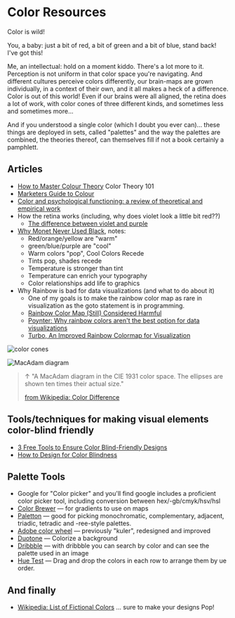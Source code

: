 ﻿# Color Resources

Color is wild!

You, a baby: just a bit of red, a bit of green and a bit of blue, stand back! I've got this!

Me, an intellectual: hold on a moment kiddo. There's a lot more to it. Perception is not uniform in that color space you're navigating. And different cultures perceive colors differently, our brain-maps are grown individually, in a context of their own, and it all makes a heck of a difference. Color is out of this world! Even if our brains were all aligned, the retina does a lot of work, with color cones of three different kinds, and sometimes less and sometimes more...

And if you understood a single color (which I doubt you ever can)... these things are deployed in sets, called "palettes" and the way the palettes are combined, the theories thereof, can themselves fill if not a book certainly a pamphlett.

## Articles

- [How to Master Colour Theory](https://www.creativebloq.com/colour/colour-theory-11121290) Color Theory 101
- [Marketers Guide to Colour](https://themarketingindex.com/the-marketers-guide-to-psychology-of-colour/)
- [Color and psychological functioning: a review of theoretical and empirical work](https://www.ncbi.nlm.nih.gov/pmc/articles/-MC4383146/)
- How the retina works (including, why does violet look a little bit red??)
  - [The difference between violet and purple](https://jakubmarian.com/difference-between-violet-and-purple/)
- [Why Monet Never Used Black](https://designforhackers.com/blog/impressionist-color-theory/), notes:
  - Red/orange/yellow are "warm"
  - green/blue/purple are "cool"
  - Warm colors "pop", Cool Colors Recede
  - Tints pop, shades recede
  - Temperature is stronger than tint
  - Temperature can enrich your typography
  - Color relationships add life to graphics
- Why Rainbow is bad for data visualizations (and what to do about it)
  - One of my goals is to make the rainbow color map as rare in visualization as the goto statement is in programming.
  - [Rainbow Color Map (Still) Considered Harmful](https://ieeexplore.ieee.org/document/4118486)
  - [Poynter: Why rainbow colors aren't the best option for data visualizations](https://www.poynter.org/archive/2013/-hy-rainbow-colors-arent-always-the-best-options-for-data-visualizations/)
  - [Turbo, An Improved Rainbow Colormap for Visualization](https://ai.googleblog.com/2019/08/turbo-improved-rainbow-colormap-for.html)

![color cones](color-cones.png)

![MacAdam diagram](CIExy1931_MacAdam.png)

> &uarr; "A MacAdam diagram in the CIE 1931 color space. The ellipses are shown ten times their actual size."
>
> [from Wikipedia: Color Difference](https://en.wikipedia.org/wiki/Color_difference#Tolerance)

## Tools/techniques for making visual elements color-blind friendly

- [3 Free Tools to Ensure Color Blind-Friendly Designs](https://medium.com/everyone-is-a-product-expert/3-free-tool-to-ensure-color-blind-friendly-designs-28d93cf238d)
- [How to Design for Color Blindness](https://usabilla.com/blog/how-to-design-for-color-blindness/)

## Palette Tools

- Google for "Color picker" and you'll find google includes a proficient color picker tool, including conversion between hex/-gb/cmyk/hsv/hsl
- [Color Brewer](http://colorbrewer2.org/#type=sequential&scheme=BuGn&n=3) &mdash; for gradients to use on maps
- [Paletton](https://paletton.com/) &mdash; good for picking monochromatic, complementary, adjacent, triadic, tetradic and -ree-style palettes.
- [Adobe color wheel](https://color.adobe.com/create/color-wheel/) &mdash; previously "kuler", redesigned and improved
- [Duotone](https://duotone.shapefactory.co/) &mdash; Colorize a background
- [Dribbble](https://dribbble.com) &mdash; with dribbble you can search by color and can see the palette used in an image
- [Hue Test](https://www.colormunki.com/game/huetest_kiosk) &mdash; Drag and drop the colors in each row to arrange them by ue order.

## And finally

- [Wikipedia: List of Fictional Colors](https://en.wikipedia.org/wiki/List_of_fictional_colors) ... sure to make your designs Pop!
